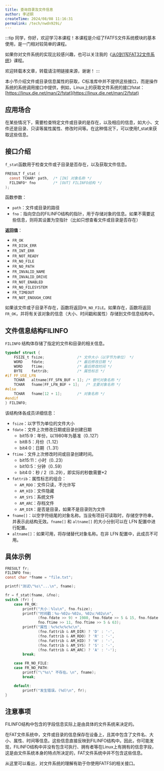 ```yaml
---
title: 查询目录及文件信息
author: 李述铜
createTime: 2024/08/08 11:16:31
permalink: /tech/nwdn929i/
---
```

:::tip
同学，你好，欢迎学习本课程！本课程是介绍了FATFS文件系统模块的基本使用，是一门相对较简单的课程。

如果你对文件系统的实现比较感兴趣，也可以关注我的《[从0到1写FAT32文件系统](https://wuptg.xetlk.com/s/VeHie)》课程。

欢迎转载本文章，转载请注明链接来源，谢谢！
:::

本小节介绍文件或目录信息属性的获取，C标准库中并不提供这些接口，而是操作系统的系统调用接口中提供，例如，Linux上的获取文件系统的接口fstat：[https://linux.die.net/man/2/fstat](https://linux.die.net/man/2/fstat)

## 应用场合
在某些情况下，需要检查特定文件或目录的是存在，以及相应的信息，如大小、文件还是目录、只读等属性属性、修改时间等。在这种情况下，可以使用f_stat来获取这些信息。

## 接口介绍
`f_stat`函数用于检查文件或子目录是否存在，以及获取文件信息。

```c
FRESULT f_stat (
  const TCHAR* path,  /* [IN] 对象名称 */
  FILINFO* fno        /* [OUT] FILINFO结构 */
);
```
函数参数：

- `path`：文件或目录的路径
- `fno`：指向空白的FILINFO结构的指针，用于存储对象的信息。如果不需要这些信息，则将其设置为空指针（比如只想查看文件或目录是否存在）

**返回值**：

- `FR_OK`
- `FR_DISK_ERR`
- `FR_INT_ERR`
- `FR_NOT_READY`
- `FR_NO_FILE`
- `FR_NO_PATH`
- `FR_INVALID_NAME`
- `FR_INVALID_DRIVE`
- `FR_NOT_ENABLED`
- `FR_NO_FILESYSTEM`
- `FR_TIMEOUT`
- `FR_NOT_ENOUGH_CORE`

如果该文件或子目录不存在，函数将返回`FR_NO_FILE`。如果存在，函数将返回`FR_OK`，并将有关该对象的信息（大小、时间戳和属性）存储到文件信息结构中。

## 文件信息结构FILINFO
`FILINFO` 结构体存储了指定的文件和目录的相关信息。

```c
typedef struct {
    FSIZE_t fsize;               /* 文件大小（以字节为单位） */
    WORD    fdate;               /* 最后修改日期 */
    WORD    ftime;               /* 最后修改时间 */
    BYTE    fattrib;             /* 属性标志 */
#if FF_USE_LFN
    TCHAR   altname[FF_SFN_BUF + 1]; /* 替代对象名称 */
    TCHAR   fname[FF_LFN_BUF + 1];   /* 主要对象名称 */
#else
    TCHAR   fname[12 + 1];       /* 对象名称 */
#endif
} FILINFO;
```

该结构体各成员详细信息：

- `fsize`：以字节为单位的文件大小
- `fdate`：文件上次修改日期或目录创建日期
   - bit15:9：年份，以1980年为基准（0..127）
   - bit8:5：月份（1..12）
   - bit4:0：日期（1..31）
- `ftime`：文件上次修改时间或目录创建时间。 
   - bit15:11：小时（0..23）
   - bit10:5：分钟（0..59）
   - bit4:0：秒 / 2（0..29），即实际的秒数需要*2
- `fattrib`：属性标志的组合： 
   - `AM_RDO`：文件只读，不允许写
   - `AM_HID`：文件隐藏
   - `AM_SYS`：系统文件
   - `AM_ARC`：存档文件
   - `AM_DIR`：是否是目录，如果不是目录则为文件
- `fname[]`：以空字符结尾的对象名称。当没有项目可读取时，存储空字符串，并表示此结构无效。`fname[]` 和 `altname[]` 的大小分别可以在 LFN 配置中进行配置。
- `altname[]`：如果可用，将存储替代对象名称。在非 LFN 配置中，此成员不可用。

## 具体示例
```c
FRESULT fr;
FILINFO fno;
const char *fname = "file.txt";

printf("测试\"%s\"...\n", fname);

fr = f_stat(fname, &fno);
switch (fr) {
    case FR_OK:
        printf("大小：%lu\n", fno.fsize);
        printf("时间戳：%u-%02u-%02u, %02u:%02u\n",
               (fno.fdate >> 9) + 1980, fno.fdate >> 5 & 15, fno.fdate & 31,
               fno.ftime >> 11, fno.ftime >> 5 & 63);
        printf("属性：%c%c%c%c%c\n",
               (fno.fattrib & AM_DIR) ? 'D' : '-',
               (fno.fattrib & AM_RDO) ? 'R' : '-',
               (fno.fattrib & AM_HID) ? 'H' : '-',
               (fno.fattrib & AM_SYS) ? 'S' : '-',
               (fno.fattrib & AM_ARC) ? 'A' : '-');
        break;

    case FR_NO_FILE:
    case FR_NO_PATH:
        printf("\"%s\" 不存在。\n", fname);
        break;

    default:
        printf("发生错误。(%d)\n", fr);
}
```
## 注意事项

FILINFO结构中包含的字段信息实际上是由具体的文件系统来决定的。

在FAT文件系统中，文件或目录的信息保存在设备上，且其中包含了文件名、大小、属性、时间等信息。这些信息直接反映到FILINFO结构中。因此，你可能发现，FILINFO结构中并没有包含可执行、拥有者等在Linux上有拥有的信息字段，这是由文件系统本身的特点所决定的，FAT文件系统中并不包含这些信息。

从这里可以看出，对文件系统的理解有助于你使用FATFS的相关接口。
